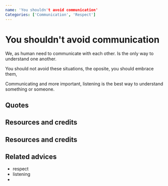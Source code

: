 ```yaml
---
name: 'You shouldn't avoid communication'
Categories: ['Communication', 'Respect']
---
```

# You shouldn't avoid communication

We, as human need to communicate with each other. Is the only way to understand one another.

You should not avoid these situations, the oposite, you should embrace them,

Communicating and more important, listening is the best way to understand something or someone.



## Quotes

## Resources and credits

## Resources and credits

## Related advices

- respect
- listening
- 
